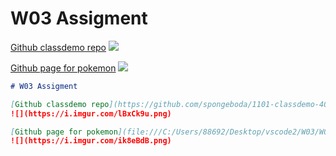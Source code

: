 # W03 Assigment

[Github classdemo repo](https://github.com/spongeboda/1101-classdemo-407230324)
![](https://i.imgur.com/lBxCk9u.png)

[Github page for pokemon](file:///C:/Users/88692/Desktop/vscode2/W03/W02/pokemon.html)
![](https://i.imgur.com/ik8eBdB.png)

```markdown
# W03 Assigment

[Github classdemo repo](https://github.com/spongeboda/1101-classdemo-407230324)
![](https://i.imgur.com/lBxCk9u.png)

[Github page for pokemon](file:///C:/Users/88692/Desktop/vscode2/W03/W02/pokemon.html)
![](https://i.imgur.com/ik8eBdB.png)
```
